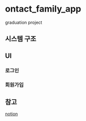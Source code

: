 # ontact_family_app

graduation project

## 시스템 구조

## UI

### 로그인

### 회원가입

## 참고
[notion](https://www.notion.so/4a577ebe8105403c8656a104118c1abd)

